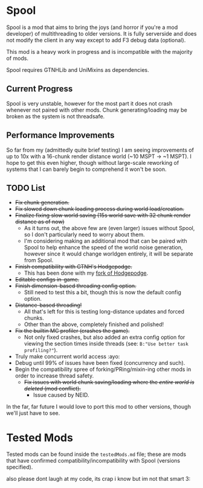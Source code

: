 # Spool

Spool is a mod that aims to bring the joys (and horror if you're a mod developer) of multithreading to older versions. It is fully serverside and does not modify the client in any way except to add F3 debug data (optional).

This mod is a heavy work in progress and is incompatible with the majority of mods.

Spool requires GTNHLib and UniMixins as dependencies.

## Current Progress
Spool is very unstable, however for the most part it does not crash whenever not paired with other mods.
Chunk generating/loading may be broken as the system is not threadsafe.

## Performance Improvements
So far from my (admittedly quite brief testing) I am seeing improvements of up to 10x with a 16-chunk render distance world (~10 MSPT -> ~1 MSPT).
I hope to get this even higher, though without large-scale reworking of systems that I can barely begin to comprehend it won't be soon.

## TODO List
- ~~Fix chunk generation.~~
- ~~Fix slowed down chunk loading process during world load/creation.~~
- ~~Finalize fixing slow world saving (15s world save with 32 chunk render distance as of now)~~
  - As it turns out, the above few are (even larger) issues without Spool, so I don't particularly need to worry about them.
  - I'm considering making an additional mod that can be paired with Spool to help enhance the speed of the world noise generation, however since it would change worldgen entirely, it will be separate from Spool.
- ~~Finish compatibility with GTNH's Hodgepodge.~~
  - This has been done with my [fork of Hodgepodge](https://github.com/BallOfEnergy1/Hodgepodge).
- ~~Editable configs in-game.~~
- ~~Finish dimension-based threading config option.~~
  - Still need to test this a bit, though this is now the default config option.
- ~~Distance-based threading!~~
  - All that's left for this is testing long-distance updates and forced chunks.
  - Other than the above, completely finished and polished!
- ~~Fix the builtin MC profiler (crashes the game).~~
  - Not only fixed crashes, but also added an extra config option for viewing the section times inside threads (see: `B:"Use better task profiling?"`).
- Truly make concurrent world access :ayo:
- Debug until 99% of issues have been fixed (concurrency and such).
- Begin the compatibility spree of forking/PRing/mixin-ing other mods in order to increase thread safety.
  - ~~Fix issues with world chunk saving/loading where the *entire world is deleted* (mod conflict).~~
    - Issue caused by NEID.

In the far, far future I would love to port this mod to other versions, though we'll just have to see.

# Tested Mods
Tested mods can be found inside the `testedMods.md` file; these are mods that have confirmed compatibility/incompatibility with Spool (versions specified).


also please dont laugh at my code, its crap i know but im not that smart 3:

